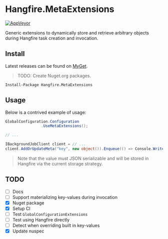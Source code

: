 # Hangfire.MetaExtensions

[![AppVeyor](https://img.shields.io/appveyor/ci/Silvenga/hangfire-metaextensions.svg?maxAge=2592000&style=flat-square)](https://ci.appveyor.com/project/Silvenga/hangfire-metaextensions)

Generic extensions to dynamically store and retrieve arbitrary objects during Hangfire task creation and invocation. 

## Install

Latest releases can be found on [MyGet](https://www.myget.org/F/silvenga/api/v2).

> TODO: Create Nuget.org packages.
```
Install-Package Hangfire.MetaExtensions
```

## Usage

Below is a contrived example of usage:

```csharp
GlobalConfiguration.Configuration
                .UseMetaExtensions();

// ...

IBackgroundJobClient client = // ...
client.AddOrUpdateMeta("key", new object()).Enqueue(() => Console.WriteLine());

```

> Note that the value must JSON serializable and will be stored in Hangfire via the current storage strategy.

## TODO

- [ ] Docs
- [ ] Support materializing key-values during invocation
- [X] Nuget package
- [X] Setup CI
- [ ] Test `GlobalConfigurationExtensions`
- [ ] Test using Hangfire directly
- [ ] Detect when overriding built in key-values
- [X] Update nuspec